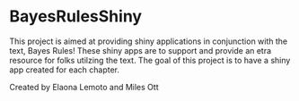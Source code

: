 # BayesRulesShiny

This project is aimed at providing shiny applications in conjunction with the text, Bayes Rules! These shiny apps are to support and provide an etra resource for folks utilzing the text. The goal of this project is to have a shiny app created for each chapter.

Created by Elaona Lemoto and Miles Ott

